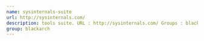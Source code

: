 ```yaml
---
name: sysinternals-suite
url: http://sysinternals.com/
description: tools suite. URL : http://sysinternals.com/ Groups : blackarch blackarch-windows
group: blackarch
---
```

